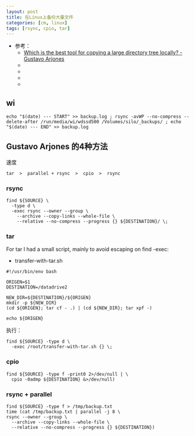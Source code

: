 ```yaml
---
layout: post
title: 在Linux上备份大量文件
categories: [cm, linux]
tags: [rsync, cpio, tar]
---
```


* 参考： 
  * [Which is the best tool for copying a large directory tree locally? - Gustavo Arjones](https://arjon.es/2017/which-is-the-best-tool-for-copying-a-large-directory-tree-locally/)
  * []()
  * []()
  * []()
  * []()


## wi

~~~
echo "$(date) --- START" >> backup.log ; rsync -avWP --no-compress --delete-after /run/media/wi/wdssd500 /Volumes/silo/_backups/ ; echo "$(date) --- END" >> backup.log
~~~




## Gustavo Arjones 的4种方法

速度

~~~
tar  >  parallel + rsync  >  cpio  >  rsync
~~~

### rsync

~~~
find ${SOURCE} \
  -type d \
  -exec rsync --owner --group \
    --archive --copy-links --whole-file \
    --relative --no-compress --progress {} ${DESTINATION}/ \;
~~~



### tar

For tar I had a small script, mainly to avoid escaping on find -exec:

* transfer-with-tar.sh

~~~
#!/usr/bin/env bash

ORIGEN=$1
DESTINATION=/datadrive2

NEW_DIR=${DESTINATION}/${ORIGEN}
mkdir -p ${NEW_DIR}
(cd ${ORIGEN}; tar cf - .) | (cd ${NEW_DIR}; tar xpf -)

echo ${ORIGEN}
~~~

执行：

~~~
find ${SOURCE} -type d \
  -exec /root/transfer-with-tar.sh {} \;
~~~


### cpio

~~~
find ${SOURCE} -type f -print0 2>/dev/null | \
  cpio -0admp ${DESTINATION} &>/dev/null)
~~~


### rsync + parallel

~~~
find ${SOURCE} -type f > /tmp/backup.txt
time (cat /tmp/backup.txt | parallel -j 8 \
rsync --owner --group \
  --archive --copy-links --whole-file \
  --relative --no-compress --progress {} ${DESTINATION})
~~~





